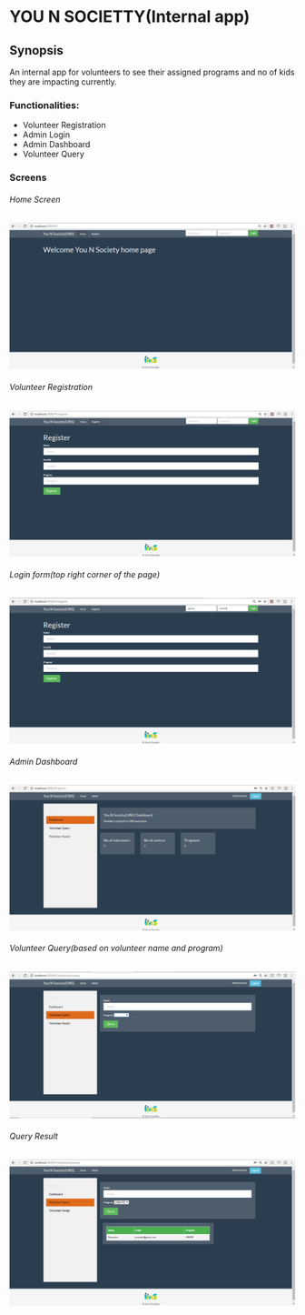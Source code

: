 # YOU N SOCIETTY(Internal app)

## Synopsis

An internal app for volunteers to see their assigned programs and no of kids they are impacting currently.

### Functionalities:

* Volunteer Registration
* Admin Login
* Admin Dashboard
* Volunteer Query

### Screens

###### Home Screen

![home](screen%20images/Home.png)


###### Volunteer Registration

![Volunteer Registration](screen%20images/registration%20volunteer.png)

###### Login form(top right corner of the page)

![Login](screen%20images/login.png)

###### Admin Dashboard

![Admin Dashboard](screen%20images/dashboard.png)

###### Volunteer Query(based on volunteer name and program)

![Volunteer Query](screen%20images/VolunteerQuery.png)

###### Query Result

![Volunteer Query](screen%20images/Volunteer%20Query%20Result.png)

